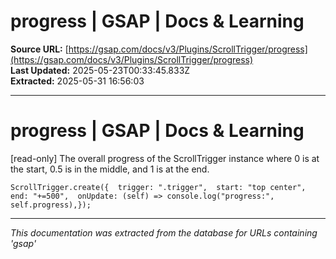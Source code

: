 # progress | GSAP | Docs & Learning

**Source URL:** [https://gsap.com/docs/v3/Plugins/ScrollTrigger/progress](https://gsap.com/docs/v3/Plugins/ScrollTrigger/progress)  
**Last Updated:** 2025-05-23T00:33:45.833Z  
**Extracted:** 2025-05-31 16:56:03

---

# progress | GSAP | Docs & Learning

\[read-only\] The overall progress of the ScrollTrigger instance where 0 is at the start, 0.5 is in the middle, and 1 is at the end.

```
ScrollTrigger.create({  trigger: ".trigger",  start: "top center",  end: "+=500",  onUpdate: (self) => console.log("progress:", self.progress),});
```

---

*This documentation was extracted from the database for URLs containing 'gsap'*
